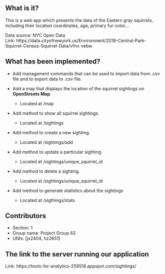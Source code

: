 <h2>What is it?</h2>
<p>This is a web app which presents the data of the Eastern gray squirrels, including their location coordinates, age, primary fur color...</p>

<p>Data source: NYC Open Data<br>
Link: https://data.cityofnewyork.us/Environment/2018-Central-Park-Squirrel-Census-Squirrel-Data/vfnx-vebw</p>

<p>

<h2>What has been implemented?</h2>
<ul>
<p>
<li>Add management commands that can be used to import data from .csv file and to export data to .csv file.</li>
</p>
<p>
<li>Add a map that displays the location of the squirrel sightings on <b>OpenStreets Map</b>.</li>
<ul>
<li>Located at /map</li>
</ul>
</p>
<p>
<li>Add method to show all squirrel sightings.</li>
<ul>
<li>Located at /sightings</li>
</ul>
</p>
<p>
<li>Add method to create a new sighting.</li>
<ul>
<li>Located at /sightings/add</li>
</ul>
</p>
<p>
<li>Add method to update a particular sighting.</li>
<ul>
<li>Located at /sightings/unique_squirrel_id</li>
</ul>
</p>
<p>
<li>Add method to delete a sighting.</li>
<ul>
<li>Located at /sightings/unique_squirrel_id</li>
</ul>
</p>
<p>
<li>Add method to generate statistics about the sightings</li>
<ul>
<li>Located at /sigthings/stats</li>
</ul>
</p>
</ul>

<h2>Contributors</h2>
<ul>
<li>Section: 1</li>
<li>Group name: Project Group 62</li>
<li>UNIs: [jx2404, hz2651]</li>
</ul>

<h2>The link to the server running our application</h2>
<p>Link: https://tools-for-analytics-259516.appspot.com/sightings/ </p>

